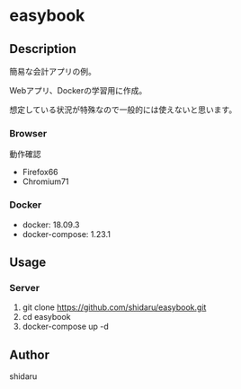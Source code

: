 # easybook
## Description
簡易な会計アプリの例。

Webアプリ、Dockerの学習用に作成。

想定している状況が特殊なので一般的には使えないと思います。

### Browser
動作確認

 - Firefox66
 - Chromium71

### Docker
 - docker: 18.09.3
 - docker-compose: 1.23.1

## Usage
### Server
1. git clone https://github.com/shidaru/easybook.git
2. cd easybook
3. docker-compose up -d

## Author
shidaru
